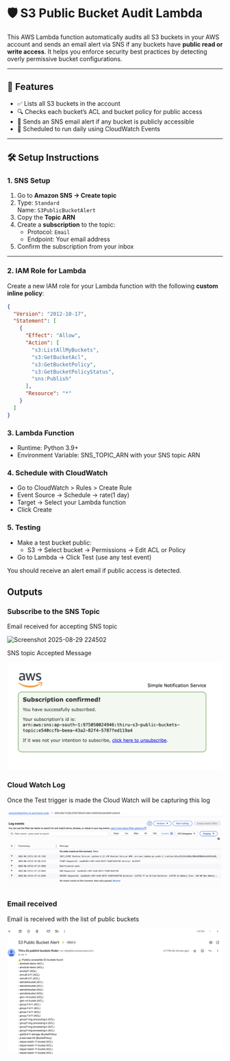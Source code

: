 # 🛡️ S3 Public Bucket Audit Lambda

This AWS Lambda function automatically audits all S3 buckets in your AWS account and sends an email alert via SNS if any buckets have **public read or write access**. It helps you enforce security best practices by detecting overly permissive bucket configurations.

---

## 📌 Features

- ✅ Lists all S3 buckets in the account
- 🔍 Checks each bucket’s ACL and bucket policy for public access
- 📧 Sends an SNS email alert if any bucket is publicly accessible
- 🔁 Scheduled to run daily using CloudWatch Events

---

## 🛠️ Setup Instructions

### 1. SNS Setup

1. Go to **Amazon SNS → Create topic**
2. Type: `Standard`  
   Name: `S3PublicBucketAlert`
3. Copy the **Topic ARN**
4. Create a **subscription** to the topic:  
   - Protocol: `Email`  
   - Endpoint: Your email address  
5. Confirm the subscription from your inbox

---

### 2. IAM Role for Lambda

Create a new IAM role for your Lambda function with the following **custom inline policy**:

```json
{
  "Version": "2012-10-17",
  "Statement": [
    {
      "Effect": "Allow",
      "Action": [
        "s3:ListAllMyBuckets",
        "s3:GetBucketAcl",
        "s3:GetBucketPolicy",
        "s3:GetBucketPolicyStatus",
        "sns:Publish"
      ],
      "Resource": "*"
    }
  ]
}
```

### 3. Lambda Function

- Runtime: Python 3.9+
- Environment Variable: SNS_TOPIC_ARN with your SNS topic ARN

### 4. Schedule with CloudWatch

- Go to CloudWatch > Rules > Create Rule
- Event Source → Schedule → rate(1 day)
- Target → Select your Lambda function
- Click Create

### 5. Testing

- Make a test bucket public:
    - S3 → Select bucket → Permissions → Edit ACL or Policy
- Go to Lambda → Click Test (use any test event)

You should receive an alert email if public access is detected.

## Outputs

### Subscribe to the SNS Topic

Email received for accepting SNS topic

<img width="1708" height="592" alt="Screenshot 2025-08-29 224502" src="https://github.com/user-attachments/assets/87bbb1b9-7b34-4ee7-9d58-c2db07a0d18f" />

SNS topic Accepted Message

![alt text](output/sns_approval.png)

### Cloud Watch Log

Once the Test trigger is made the Cloud Watch will be capturing this log

![alt text](output/cloud_watch_log.png)

### Email received 

Email is received with the list of public buckets

![alt text](output/email_output.png)
